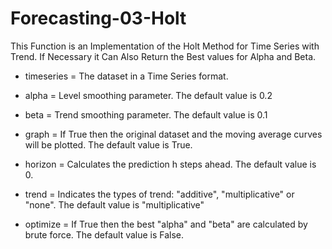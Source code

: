 # Forecasting-03-Holt

This Function is an Implementation of the Holt Method for Time Series with Trend. If Necessary it Can Also Return the Best values for Alpha and Beta.

* timeseries = The dataset in a Time Series format.

* alpha = Level smoothing parameter. The default value is 0.2

* beta = Trend smoothing parameter. The default value is 0.1

* graph = If True then the original dataset and the moving average curves will be plotted. The default value is True.

* horizon = Calculates the prediction h steps ahead. The default value is 0.

* trend = Indicates the types of trend: "additive", "multiplicative" or "none". The default value is "multiplicative"

* optimize = If True then the best "alpha" and "beta" are calculated by brute force. The default value is False.
